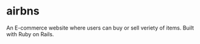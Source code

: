 # airbns
An E-commerce website where users can buy or sell veriety of items. Built with Ruby on Rails.

